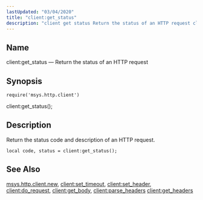 ```yaml
---
lastUpdated: "03/04/2020"
title: "client:get_status"
description: "client get status Return the status of an HTTP request client get status Return the status code and description of an HTTP request Example 15 12 client get status example msys http client new client set timeout client set header client do request client get body client parse headers client..."
---
```


<a name="lua.ref.client_get_status"></a> 
## Name

client:get_status — Return the status of an HTTP request

<a name="idp23691728"></a> 
## Synopsis

`require('msys.http.client')`

client:get_status();

<a name="idp23694048"></a> 
## Description

Return the status code and description of an HTTP request.

<a name="lua.ref.client_get_status.example"></a> 


`local code, status = client:get_status();`
<a name="idp23697216"></a> 
## See Also

[msys.http.client.new](/momentum/3/3-reference/3-reference-lua-ref-msys-http-client-new), [client:set_timeout](/momentum/3/3-reference/3-reference-lua-ref-client-set-timeout), [client:set_header](/momentum/3/3-reference/3-reference-lua-ref-client-set-header), [client:do_request](/momentum/3/3-reference/3-reference-lua-ref-client-do-request), [client:get_body](/momentum/3/3-reference/3-reference-lua-ref-client-get-body), [client:parse_headers](/momentum/3/3-reference/3-reference-lua-ref-client-parse-headers) [client:get_headers](/momentum/3/3-reference/3-reference-lua-ref-client-get-headers)